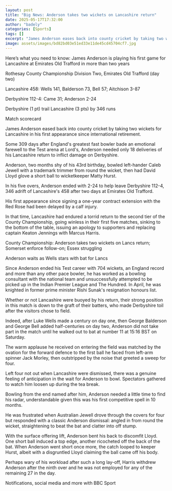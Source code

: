 ```yaml
---
layout: post
title: "Big News: Anderson takes two wickets on Lancashire return"
date: 2025-05-17T17:32:00
author: "badely"
categories: [Sports]
tags: []
excerpt: "James Anderson eases back into county cricket by taking two wickets for Lancashire in his first appearance since international retirement."
image: assets/images/bd82bd03e51ed33e11de45cd45704cf7.jpg
---
```


Here’s what you need to know: James Anderson is playing his first game for Lancashire at Emirates Old Trafford in more than two years

Rothesay County Championship Division Two, Emirates Old Trafford (day two)

Lancashire 458: Wells 141, Balderson 73, Bell 57; Aitchison 3-87

Derbyshire 112-4: Came 31; Anderson 2-24

Derbyshire (1 pt) trail Lancashire (3 pts) by 346 runs

Match scorecard

James Anderson eased back into county cricket by taking two wickets for Lancashire in his first appearance since international retirement.

Some 309 days after England's greatest fast bowler bade an emotional farewell to the Test arena at Lord's, Anderson needed only 18 deliveries of his Lancashire return to inflict damage on Derbyshire.

Anderson, two months shy of his 43rd birthday, bowled left-hander Caleb Jewell with a trademark trimmer from round the wicket, then had David Lloyd glove a short ball to wicketkeeper Matty Hurst.

In his five overs, Anderson ended with 2-24 to help leave Derbyshire 112-4, 346 adrift of Lancashire's 458 after two days at Emirates Old Trafford.

His first appearance since signing a one-year contract extension with the Red Rose had been delayed by a calf injury.

In that time, Lancashire had endured a torrid return to the second tier of the County Championship, going winless in their first five matches, sinking to the bottom of the table, issuing an apology to supporters and replacing captain Keaton Jennings with Marcus Harris.

County Championship: Anderson takes two wickets on Lancs return; Somerset enforce follow-on; Essex struggling

Anderson waits as Wells stars with bat for Lancs

Since Anderson ended his Test career with 704 wickets, an England record and more than any other pace bowler, he has worked as a bowling consultant with the national team and unsuccessfully attempted to be picked up in the Indian Premier League and The Hundred. In April, he was knighted in former prime minister Rishi Sunak's resignation honours list.

Whether or not Lancashire were buoyed by his return, their strong position in this match is down to the graft of their batters, who made Derbyshire toil after the visitors chose to field.

Indeed, after Luke Wells made a century on day one, then George Balderson and George Bell added half-centuries on day two, Anderson did not take part in the match until he walked out to bat at number 11 at 15:16 BST on Saturday.

The warm applause he received on entering the field was matched by the ovation for the forward defence to the first ball he faced from left-arm spinner Jack Morley, then outstripped by the noise that greeted a sweep for four.

Left four not out when Lancashire were dismissed, there was a genuine feeling of anticipation in the wait for Anderson to bowl. Spectators gathered to watch him loosen up during the tea break.

Bowling from the end named after him, Anderson needed a little time to find his radar, understandable given this was his first competitive spell in 10 months.

He was frustrated when Australian Jewell drove through the covers for four but responded with a classic Anderson dismissal: angled in from round the wicket, straightening to beat the bat and clatter into off stump.

With the surface offering lift, Anderson bent his back to discomfit Lloyd. One short ball induced a top edge, another ricocheted off the back of the bat. When Anderson went short once more, the catch looped to keeper Hurst, albeit with a disgruntled Lloyd claiming the ball came off his body.

Perhaps wary of his workload after such a long lay-off, Harris withdrew Anderson after the ninth over and he was not employed for any of the remaining 27 in the day.

Notifications, social media and more with BBC Sport

